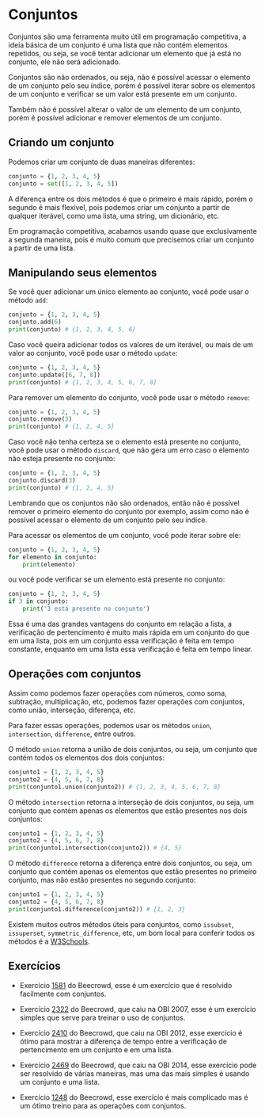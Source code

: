 # Conjuntos

Conjuntos são uma ferramenta muito útil em programação competitiva, a ideia básica de um conjunto é uma lista que não contém elementos repetidos, ou seja, se você tentar adicionar um elemento que já está no conjunto, ele não será adicionado.

Conjuntos são não ordenados, ou seja, não é possível acessar o elemento de um conjunto pelo seu índice, porém é possível iterar sobre os elementos de um conjunto e verificar se um valor está presente em um conjunto.

Também não é possível alterar o valor de um elemento de um conjunto, porém é possível adicionar e remover elementos de um conjunto.

## Criando um conjunto

Podemos criar um conjunto de duas maneiras diferentes:

```py
conjunto = {1, 2, 3, 4, 5}
conjunto = set([1, 2, 3, 4, 5])
```

A diferença entre os dois métodos é que o primeiro é mais rápido, porém o segundo é mais flexível, pois podemos criar um conjunto a partir de qualquer iterável, como uma lista, uma string, um dicionário, etc.

Em programação competitiva, acabamos usando quase que exclusivamente a segunda maneira, pois é muito comum que precisemos criar um conjunto a partir de uma lista.

## Manipulando seus elementos

Se você quer adicionar um único elemento ao conjunto, você pode usar o método `add`:

```py
conjunto = {1, 2, 3, 4, 5}
conjunto.add(6)
print(conjunto) # {1, 2, 3, 4, 5, 6}
```

Caso você queira adicionar todos os valores de um iterável, ou mais de um valor ao conjunto, você pode usar o método `update`:

```py
conjunto = {1, 2, 3, 4, 5}
conjunto.update([6, 7, 8])
print(conjunto) # {1, 2, 3, 4, 5, 6, 7, 8}
```

Para remover um elemento do conjunto, você pode usar o método `remove`:

```py
conjunto = {1, 2, 3, 4, 5}
conjunto.remove(3)
print(conjunto) # {1, 2, 4, 5}
```

Caso você não tenha certeza se o elemento está presente no conjunto, você pode usar o método `discard`, que não gera um erro caso o elemento não esteja presente no conjunto:

```py
conjunto = {1, 2, 3, 4, 5}
conjunto.discard(3)
print(conjunto) # {1, 2, 4, 5}
```

Lembrando que os conjuntos não são ordenados, então não é possível remover o primeiro elemento do conjunto por exemplo, assim como não é possível acessar o elemento de um conjunto pelo seu índice.

Para acessar os elementos de um conjunto, você pode iterar sobre ele:

```py
conjunto = {1, 2, 3, 4, 5}
for elemento in conjunto:
    print(elemento)
```

ou você pode verificar se um elemento está presente no conjunto:

```py
conjunto = {1, 2, 3, 4, 5}
if 3 in conjunto:
    print('3 está presente no conjunto')
```

Essa é uma das grandes vantagens do conjunto em relação a lista, a verificação de pertencimento é muito mais rápida em um conjunto do que em uma lista, pois em um conjunto essa verificação é feita em tempo constante, enquanto em uma lista essa verificação é feita em tempo linear.

## Operações com conjuntos

Assim como podemos fazer operações com números, como soma, subtração, multiplicação, etc, podemos fazer operações com conjuntos, como união, interseção, diferença, etc.

Para fazer essas operações, podemos usar os métodos `union`, `intersection`, `difference`, entre outros.

O método `union` retorna a união de dois conjuntos, ou seja, um conjunto que contém todos os elementos dos dois conjuntos:

```py
conjunto1 = {1, 2, 3, 4, 5}
conjunto2 = {4, 5, 6, 7, 8}
print(conjunto1.union(conjunto2)) # {1, 2, 3, 4, 5, 6, 7, 8}
```

O método `intersection` retorna a interseção de dois conjuntos, ou seja, um conjunto que contém apenas os elementos que estão presentes nos dois conjuntos:

```py
conjunto1 = {1, 2, 3, 4, 5}
conjunto2 = {4, 5, 6, 7, 8}
print(conjunto1.intersection(conjunto2)) # {4, 5}
```

O método `difference` retorna a diferença entre dois conjuntos, ou seja, um conjunto que contém apenas os elementos que estão presentes no primeiro conjunto, mas não estão presentes no segundo conjunto:

```py
conjunto1 = {1, 2, 3, 4, 5}
conjunto2 = {4, 5, 6, 7, 8}
print(conjunto1.difference(conjunto2)) # {1, 2, 3}
```

Existem muitos outros métodos úteis para conjuntos, como `issubset`, `issuperset`, `symmetric_difference`, etc, um bom local para conferir todos os métodos é a [W3Schools](https://www.w3schools.com/python/python_sets_methods.asp).

## Exercícios

- Exercício [1581](https://www.beecrowd.com.br/judge/pt/problems/view/1581) do Beecrowd, esse é um exercício que é resolvido facilmente com conjuntos.

- Exercício [2322](https://www.beecrowd.com.br/judge/pt/problems/view/2322) do Beecrowd, que caiu na OBI 2007, esse é um exercício simples que serve para treinar o uso de conjuntos.

- Exercício [2410](https://www.beecrowd.com.br/judge/pt/problems/view/2410) do Beecrowd, que caiu na OBI 2012, esse exercício é ótimo para mostrar a diferença de tempo entre a verificação de pertencimento em um conjunto e em uma lista.

- Exercício [2469](https://www.beecrowd.com.br/judge/pt/problems/view/2469) do Beecrowd, que caiu na OBI 2014, esse exercício pode ser resolvido de várias maneiras, mas uma das mais simples é usando um conjunto e uma lista.

- Exercício [1248](https://www.beecrowd.com.br/judge/pt/problems/view/1248) do Beecrowd, esse exercício é mais complicado mas é um ótimo treino para as operações com conjuntos.
